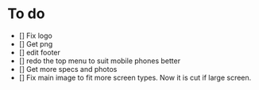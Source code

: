 # To do
- [] Fix logo
- [] Get png
- [] edit footer
- [] redo the top menu to suit mobile phones better
- [] Get more specs and photos
- [] Fix main image to fit more screen types. Now it is cut if large screen.
